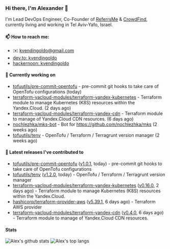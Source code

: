 ### Hi there, I'm Alexander 👋

I'm Lead DevOps Engineer, Co-Founder of [ReferrsMe](https://referrs.me/) & [CrowdFind](https://crowdfind.ai/), currently living and working in Tel Aviv-Yafo, Israel.

#### 📫 How to reach me:

- ✉️ kvendingoldo@gmail.com
- [dev.to: kvendingoldo](https://dev.to/kvendingoldo)
- [hackernoon: kvendingoldo](https://hackernoon.com/u/kvendingoldo)

#### 👷 Currently working on


- [tofuutils/pre-commit-opentofu](https://github.com/tofuutils/pre-commit-opentofu) - pre-commit git hooks to take care of OpenTofu configurations (today)
- [terraform-yacloud-modules/terraform-yandex-kubernetes](https://github.com/terraform-yacloud-modules/terraform-yandex-kubernetes) - Terraform module to manage Kubernetes (K8S) resources within the Yandex.Cloud. (2 days ago)
- [terraform-yacloud-modules/terraform-yandex-cdn](https://github.com/terraform-yacloud-modules/terraform-yandex-cdn) - Terraform module to manage of Yandex.Cloud CDN resources. (6 days ago)
- [nochlezhka/mks-bot](https://github.com/nochlezhka/mks-bot) - Bot for https://github.com/nochlezhka/mks (2 weeks ago)
- [tofuutils/tenv](https://github.com/tofuutils/tenv) - OpenTofu / Terraform / Terragrunt version manager (2 weeks ago)

#### 🔭 Latest releases I've contributed to

- [tofuutils/pre-commit-opentofu](https://github.com/tofuutils/pre-commit-opentofu) ([v1.0.1](https://github.com/tofuutils/pre-commit-opentofu/releases/tag/v1.0.1), today) - pre-commit git hooks to take care of OpenTofu configurations
- [tofuutils/tenv](https://github.com/tofuutils/tenv) ([v1.2.0](https://github.com/tofuutils/tenv/releases/tag/v1.2.0), today) - OpenTofu / Terraform / Terragrunt version manager
- [terraform-yacloud-modules/terraform-yandex-kubernetes](https://github.com/terraform-yacloud-modules/terraform-yandex-kubernetes) ([v0.16.0](https://github.com/terraform-yacloud-modules/terraform-yandex-kubernetes/releases/tag/v0.16.0), 2 days ago) - Terraform module to manage Kubernetes (K8S) resources within the Yandex.Cloud.
- [hashicorp/terraform-provider-aws](https://github.com/hashicorp/terraform-provider-aws) ([v5.39.1](https://github.com/hashicorp/terraform-provider-aws/releases/tag/v5.39.1), 6 days ago) - Terraform AWS provider
- [terraform-yacloud-modules/terraform-yandex-cdn](https://github.com/terraform-yacloud-modules/terraform-yandex-cdn) ([v0.4.0](https://github.com/terraform-yacloud-modules/terraform-yandex-cdn/releases/tag/v0.4.0), 6 days ago) - Terraform module to manage of Yandex.Cloud CDN resources.

#### Stats

![Alex's github stats](https://github-readme-stats.vercel.app/api?username=kvendingoldo&show_icons=true&theme=default&disable_animations=true&count_private=true&hide_rank=true&include_all_commits=true&custom_title=GitHub%20Stats&line_height=20)
![Alex's top langs](https://github-readme-stats.vercel.app/api/top-langs/?username=kvendingoldo&hide=tex,html,hcl,css,jupyter%20notebook&layout=compact)
